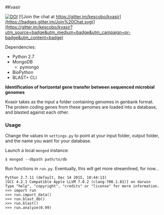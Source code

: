 #Kvasir

[![DOI](https://zenodo.org/badge/22309/kescobo/kvasir.svg)](https://zenodo.org/badge/latestdoi/22309/kescobo/kvasir) [![Join the chat at https://gitter.im/kescobo/kvasir](https://badges.gitter.im/Join%20Chat.svg)](https://gitter.im/kescobo/kvasir?utm_source=badge&utm_medium=badge&utm_campaign=pr-badge&utm_content=badge)

Dependencies:
* Python 2.7
* MongoDB
  * pymongo
* BioPython
* BLAST+ CLI

**Identification of horizontal gene transfer between sequenced microbial genomes**

Kvasir takes as the input a folder containing genomes in genbank format. The protein coding genes from these genomes are loaded into a database, and blasted against each other.

### Usage

Change the values in `settings.py` to point at your input folder, output folder, and the name you want for your database.

Launch a local `mongod` instance:
```
$ mongod --dbpath path/to/db
```

Run functions in `run.py`. Eventually, this will get more streamlined, for now...

```
Python 2.7.11 (default, Dec 14 2015, 10:44:13)
[GCC 4.2.1 Compatible Apple LLVM 7.0.2 (clang-700.1.81)] on darwin
Type "help", "copyright", "credits" or "license" for more information.
>>> import run
>>> run.import_data()
>>> run.blast_db()
>>> run.blast()
>>> run.analyze(0.99)
```
